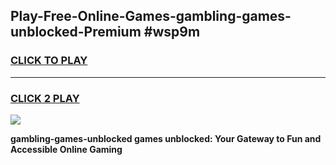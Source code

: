 
## Play-Free-Online-Games-gambling-games-unblocked-Premium #wsp9m
<h3>
<a href="https://premium.freeplayer.one?title=gambling-games-unblocked&ref=8M">CLICK TO PLAY</a></h3>
<hr>

<h3>
<a href="https://premium.freeplayer.one?title=gambling-games-unblocked&ref=8M">CLICK 2 PLAY</a>
  
</h3>

<a href="https://premium.freeplayer.one?title=gambling-games-unblocked&ref=8M"><img src="https://clearcache.store/games.png"></a>


**gambling-games-unblocked games unblocked: Your Gateway to Fun and Accessible Online Gaming**
